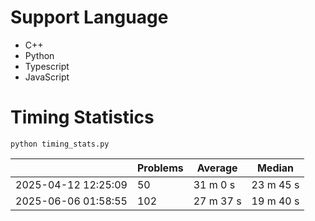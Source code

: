 # Support Language

- C++
- Python
- Typescript
- JavaScript

# Timing Statistics

```
python timing_stats.py
```

|                     | Problems | Average   | Median    |
| ------------------- | -------- | --------- | --------- |
| 2025-04-12 12:25:09 | 50       | 31 m 0 s  | 23 m 45 s |
| 2025-06-06 01:58:55 | 102      | 27 m 37 s | 19 m 40 s |

